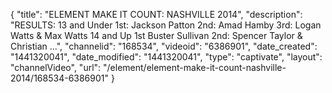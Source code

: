 {
    "title": "ELEMENT MAKE IT COUNT: NASHVILLE 2014",
    "description": "RESULTS: 13 and Under 1st: Jackson Patton 2nd: Amad Hamby 3rd: Logan Watts & Max Watts 14 and Up 1st Buster Sullivan 2nd: Spencer Taylor & Christian ...",
    "channelid": "168534",
    "videoid": "6386901",
    "date_created": "1441320041",
    "date_modified": "1441320041",
    "type": "captivate",
    "layout": "channelVideo",
    "url": "\/element\/element-make-it-count-nashville-2014\/168534-6386901"
}
